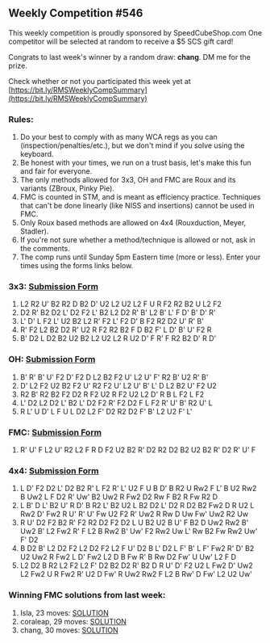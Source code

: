 ## Weekly Competition #546 
 
 This weekly competition is proudly sponsored by SpeedCubeShop.com 
 One competitor will be selected at random to receive a $5 SCS gift card! 
 
 Congrats to last week's winner by a random draw: **chang**. DM me for the prize. 
 
 Check whether or not you participated this week yet at [https://bit.ly/RMSWeeklyCompSummary](https://bit.ly/RMSWeeklyCompSummary)  
 
 ### Rules: 
 1. Do your best to comply with as many WCA regs as you can (inspection/penalties/etc.), but we don't mind if you solve using the keyboard. 
 2. Be honest with your times, we run on a trust basis, let's make this fun and fair for everyone. 
 3. The only methods allowed for 3x3, OH and FMC are Roux and its variants (ZBroux, Pinky Pie). 
 4. FMC is counted in STM, and is meant as efficiency practice. Techniques that can't be done linearly (like NISS and insertions) cannot be used in FMC. 
 5. Only Roux based methods are allowed on 4x4 (Rouxduction, Meyer, Stadler). 
 6. If you're not sure whether a method/technique is allowed or not, ask in the comments. 
 7. The comp runs until Sunday 5pm Eastern time (more or less). Enter your times using the forms links below. 
 
### 3x3: [Submission Form](https://forms.gle/H5xoCWvGKnZ92fQt8) 
 1. L2 R2 U' B2 R2 D B2 D' U2 L2 U2 L2 F U R F2 R2 B2 U L2 F2 
 2. D2 R' B2 D2 L' D2 F2 L' B2 L2 D2 R' B' L2 B' L' F D' B' D' R' 
 3. L' D' L F2 L' U2 B2 L2 R' F2 L' F2 D' B F2 R2 D2 U' R' B' 
 4. R' F2 L2 B2 D2 R' U2 R F2 R2 B2 F D B2 F' L D' B' U' F2 R 
 5. B' D2 L D2 B2 U2 B2 L2 U2 L2 R U2 D' F R' F R2 B2 D' R D' 
 
### OH: [Submission Form](https://forms.gle/UgRLW3K1d5KkMGfM9) 
 1. B' R' B' U' F2 D' F2 D L2 B2 F2 U' L2 U' F' R2 B' U2 R' B' 
 2. D' L2 F2 U2 B2 F2 U' R2 F2 U' L2 U' B' L' D L2 B2 U' F2 U2 
 3. R2 B' R2 B2 F2 D2 R F2 U2 R F2 U2 L2 D' R B L F2 L F2 
 4. L' D2 L2 D2 L' B2 L' D2 F2 R' F2 D2 F L F2 R' U' B' R2 U' L 
 5. R L' U D' L F U L D2 L2 F' D2 R2 D2 F' B' L2 U2 F' L' 
 
### FMC: [Submission Form](https://forms.gle/1P9VUgZmA1pibwvL9) 
 1. R' U' F L2 U' R2 L2 F R D F2 U2 B2 R' D2 R2 D2 B2 U2 B2 R' D2 R' U' F 
 
### 4x4: [Submission Form](https://forms.gle/bHNjncvEcPvFWBP2A) 
 1. L D' F2 D2 L' D2 B2 R' L F2 R' L' U2 F U B D' B R2 U Rw2 F L' B U2 Rw2 B Uw2 L F D2 R' Uw' B2 Uw2 R Fw2 D2 Rw F B2 R Fw R2 D 
 2. L B' D L' B2 U' R D' B R2 L' B2 U2 L B2 D2 L' D2 R D2 B2 Fw2 D R U2 L Rw2 D' Fw2 R U' R' U' Fw U2 F2 R' Uw2 R Rw D Uw Fw' Uw2 R2 Uw 
 3. R U' D2 F2 B2 R' F2 R2 D2 F2 D2 L U B2 U2 B U' F B2 D Uw2 Rw2 B' Uw2 B' L2 Fw2 R' F L2 B Rw2 B' Uw' F2 Rw2 Uw L' Rw B2 Fw Rw2 Uw' F' D2 
 4. B D2 B' L2 D2 F2 L2 D2 F2 L2 F U' D2 B L' D2 L F' B' L F' Fw2 R' D' B2 U2 Uw2 R Fw2 L D' Fw2 L2 D B Fw R' B Rw D2 Fw' U Uw' L2 F D 
 5. L2 D2 B R2 L2 F2 L2 F' D2 B2 D2 R' B2 D R U' D' F2 U2 L Fw2 D' Uw2 L2 Fw2 U R Fw2 R' U2 D Fw' R Uw2 Rw2 F L2 B Rw' D Fw' L2 U2 Uw' 
 
### Winning FMC solutions from last week: 
 1. Isla, 23 moves: [SOLUTION](https://bit.ly/41Z9Is9) 
 2. coraleap, 29 moves: [SOLUTION](https://bit.ly/45NiOJD) 
 3. chang, 30 moves: [SOLUTION](https://bit.ly/4lKJ2mb) 
 